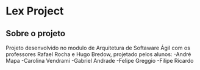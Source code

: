 # Lex Project

## Sobre o projeto
  Projeto desenvolvido no modulo de Arquitetura de Softaware Ágil com os professores Rafael Rocha e Hugo Bredow, projetado pelos alunos: 
  -André Mapa
  -Carolina Vendrami
  -Gabriel Andrade
  -Felipe Greggio
  -Filipe Ricardo
